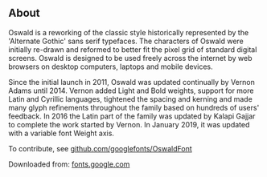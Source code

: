 ## About

Oswald is a reworking of the classic style historically represented by the 'Alternate Gothic' sans serif typefaces. The characters of Oswald were initially re-drawn and reformed to better fit the pixel grid of standard digital screens. Oswald is designed to be used freely across the internet by web browsers on desktop computers, laptops and mobile devices.

Since the initial launch in 2011, Oswald was updated continually by Vernon Adams until 2014. Vernon added Light and Bold weights, support for more Latin and Cyrillic languages, tightened the spacing and kerning and made many glyph refinements throughout the family based on hundreds of users' feedback. In 2016 the Latin part of the family was updated by Kalapi Gajjar to complete the work started by Vernon. In January 2019, it was updated with a variable font Weight axis.

To contribute, see [github.com/googlefonts/OswaldFont](https://github.com/googlefonts/OswaldFont)

Downloaded from: [fonts.google.com](https://fonts.google.com/specimen/Oswald?query=Oswald)
